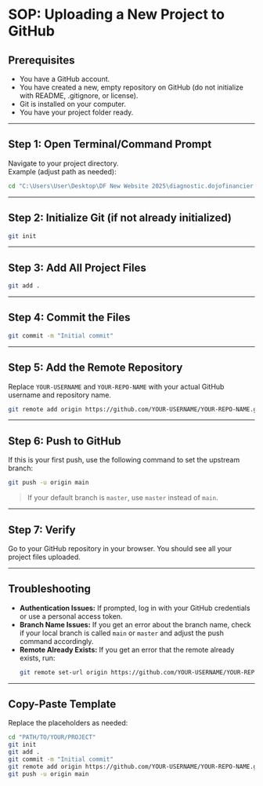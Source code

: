 # SOP: Uploading a New Project to GitHub

## Prerequisites

- You have a GitHub account.
- You have created a new, empty repository on GitHub (do not initialize with README, .gitignore, or license).
- Git is installed on your computer.
- You have your project folder ready.

---

## Step 1: Open Terminal/Command Prompt

Navigate to your project directory.  
Example (adjust path as needed):
```sh
cd "C:\Users\User\Desktop\DF New Website 2025\diagnostic.dojofinancier.ca"
```

---

## Step 2: Initialize Git (if not already initialized)

```sh
git init
```

---

## Step 3: Add All Project Files

```sh
git add .
```

---

## Step 4: Commit the Files

```sh
git commit -m "Initial commit"
```

---

## Step 5: Add the Remote Repository

Replace `YOUR-USERNAME` and `YOUR-REPO-NAME` with your actual GitHub username and repository name.

```sh
git remote add origin https://github.com/YOUR-USERNAME/YOUR-REPO-NAME.git
```

---

## Step 6: Push to GitHub

If this is your first push, use the following command to set the upstream branch:

```sh
git push -u origin main
```
> If your default branch is `master`, use `master` instead of `main`.

---

## Step 7: Verify

Go to your GitHub repository in your browser. You should see all your project files uploaded.

---

## Troubleshooting

- **Authentication Issues:** If prompted, log in with your GitHub credentials or use a personal access token.
- **Branch Name Issues:** If you get an error about the branch name, check if your local branch is called `main` or `master` and adjust the push command accordingly.
- **Remote Already Exists:** If you get an error that the remote already exists, run:
  ```sh
  git remote set-url origin https://github.com/YOUR-USERNAME/YOUR-REPO-NAME.git
  ```

---

## Copy-Paste Template

Replace the placeholders as needed:

```sh
cd "PATH/TO/YOUR/PROJECT"
git init
git add .
git commit -m "Initial commit"
git remote add origin https://github.com/YOUR-USERNAME/YOUR-REPO-NAME.git
git push -u origin main
``` 